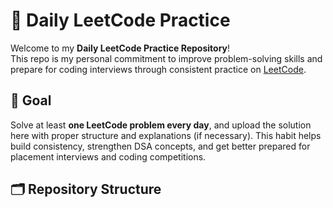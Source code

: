 # 🧠 Daily LeetCode Practice

Welcome to my **Daily LeetCode Practice Repository**!  
This repo is my personal commitment to improve problem-solving skills and prepare for coding interviews through consistent practice on [LeetCode](https://leetcode.com/).

## 🚀 Goal

Solve at least **one LeetCode problem every day**, and upload the solution here with proper structure and explanations (if necessary). This habit helps build consistency, strengthen DSA concepts, and get better prepared for placement interviews and coding competitions.

## 🗂️ Repository Structure

